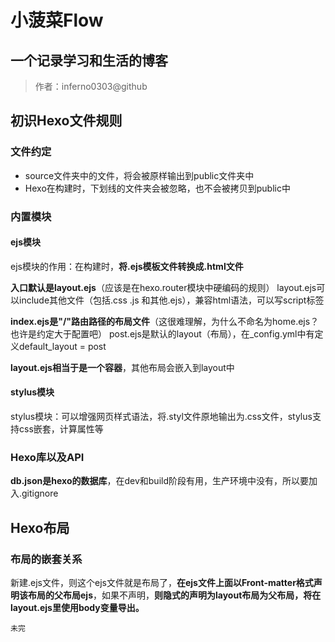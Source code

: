 # 小菠菜Flow

## 一个记录学习和生活的博客

> 作者：inferno0303@github

## 初识Hexo文件规则

### 文件约定

- source文件夹中的文件，将会被原样输出到public文件夹中
- Hexo在构建时，下划线的文件夹会被忽略，也不会被拷贝到public中

### 内置模块

#### ejs模块

ejs模块的作用：在构建时，**将.ejs模板文件转换成.html文件**

**入口默认是layout.ejs**（应该是在hexo.router模块中硬编码的规则）
layout.ejs可以include其他文件（包括.css .js 和其他.ejs），兼容html语法，可以写script标签

**index.ejs是"/"路由路径的布局文件**（这很难理解，为什么不命名为home.ejs？也许是约定大于配置吧）
post.ejs是默认的layout（布局），在_config.yml中有定义default_layout = post

**layout.ejs相当于是一个容器**，其他布局会嵌入到layout中

#### stylus模块

stylus模块：可以增强网页样式语法，将.styl文件原地输出为.css文件，stylus支持css嵌套，计算属性等

### Hexo库以及API

**db.json是hexo的数据库**，在dev和build阶段有用，生产环境中没有，所以要加入.gitignore

## Hexo布局

### 布局的嵌套关系

新建.ejs文件，则这个ejs文件就是布局了，**在ejs文件上面以Front-matter格式声明该布局的父布局ejs**，如果不声明，**则隐式的声明为layout布局为父布局，将在layout.ejs里使用body变量导出。**

```未完```